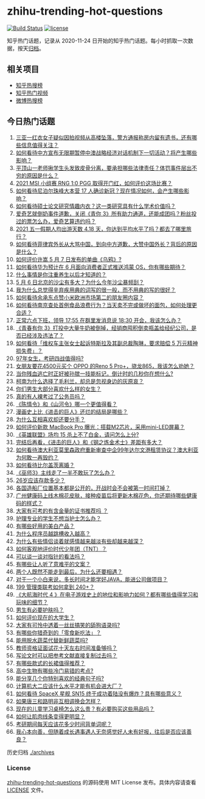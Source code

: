 # zhihu-trending-hot-questions

[![Build Status](https://github.com/justjavac/zhihu-trending-hot-questions/workflows/ci/badge.svg?branch=master)](https://github.com/justjavac/zhihu-trending-hot-questions/actions)
[![license](https://img.shields.io/github/license/justjavac/zhihu-trending-hot-questions)](https://github.com/justjavac/zhihu-trending-hot-questions/blob/master/LICENSE)

知乎热门话题，记录从 2020-11-24 日开始的知乎热门话题。每小时抓取一次数据，按天[归档](./archives)。

## 相关项目

- [知乎热搜榜](https://github.com/justjavac/zhihu-trending-top-search)
- [知乎热门视频](https://github.com/justjavac/zhihu-trending-hot-video)
- [微博热搜榜](https://github.com/justjavac/weibo-trending-hot-search)

## 今日热门话题

<!-- BEGIN -->
<!-- 最后更新时间 Fri May 07 2021 03:07:45 GMT+0800 (China Standard Time) -->

1. [三亚一红衣女子疑似因拍视频从高楼坠落，警方通报称房内留有遗书，还有哪些信息值得关注？](https://www.zhihu.com/question/458070461)
2. [如何看待中方宣布无限期暂停中澳战略经济对话机制下一切活动？将产生哪些影响？](https://www.zhihu.com/question/458017814)
3. [平顶山一老师揪学生头发致皮骨分离，要承担哪些法律责任？体罚事件层出不穷的原因是什么？](https://www.zhihu.com/question/458043387)
4. [2021 MSI 小组赛 RNG 1:0 PGG
   取得开门红，如何评价这场比赛？](https://www.zhihu.com/question/458124015)
5. [如何看待尼泊尔珠峰大本营 17
   人确诊新冠？现在情况如何，会产生哪些影响？](https://www.zhihu.com/question/458025451)
6. [如何看待硕士论文研究情趣内衣？这一类研究具有什么学术价值吗？](https://www.zhihu.com/question/457147408)
7. [爱奇艺就倒奶事件道歉，关闭《青你
   3》所有助力通道，还能成团吗？粉丝投过的票怎么办，爱奇艺算违约吗？](https://www.zhihu.com/question/458134685)
8. [2021 五一假期人均出游天数 4.18
   天，你达到平均水平了吗？都去了哪里旅行？](https://www.zhihu.com/question/458009515)
9. [如何看待菲律宾外长从大骂中国，到向中方道歉，大赞中国外长？背后的原因是什么？](https://www.zhihu.com/question/457922516)
10. [如何评价许嵩 5 月 7 日发布的单曲《乌鸦》?](https://www.zhihu.com/question/458033842)
11. [如何看待华为预计在 6 月面向消费者正式推送鸿蒙
    OS，你有哪些期待？](https://www.zhihu.com/question/457820791)
12. [什么事情是你注重养生以后才知道的？](https://www.zhihu.com/question/451372641)
13. [5 月 6 日北京的沙尘有多大？为什么今年沙尘暴频刮？](https://www.zhihu.com/question/458041483)
14. [我为什么总觉得辛弃疾用典的词写的很一般，而不用典的写的很好？](https://www.zhihu.com/question/51075975)
15. [如何看待余承东点赞小米欧洲市场第二的朋友圈内容？](https://www.zhihu.com/question/458030150)
16. [如何看待南京查处首例食品浪费行为？当天卖不完或做坏的面包，如何处理更合适？](https://www.zhihu.com/question/457974834)
17. [正常六点下班，领导 17:55 在群里发消息说 18:30
    开会，我该怎么办？](https://www.zhihu.com/question/441394605)
18. [《青春有你
    3》打投中大量牛奶被倒掉，经销商囤积倒卖瓶盖给经纪公司，是否已经涉及违法了？](https://www.zhihu.com/question/457626102)
19. [如何看待「维权车主张女士起诉特斯拉及其副总裁陶琳，要求赔偿 5
    万元精神损失费」？](https://www.zhihu.com/question/458105347)
20. [97年女生，考研四战值得吗?](https://www.zhihu.com/question/451524041)
21. [女朋友要花4500元买个 OPPO 的Reno 5
    Pro+，骁龙865，我该怎么劝她？](https://www.zhihu.com/question/455818485)
22. [当你残血逃亡时正好被孙膑一技能标记，倒计时的几秒你在想什么?](https://www.zhihu.com/question/457388857)
23. [柯南为什么选择了毛利兰，却总是忽视身边的灰原哀？](https://www.zhihu.com/question/53067413)
24. [你们男生大部分喜欢什么样的女生？](https://www.zhihu.com/question/440011949)
25. [真的有人裸考过了公务员吗？](https://www.zhihu.com/question/276113114)
26. [《陈情令》和《山河令》哪一个更值得看？](https://www.zhihu.com/question/452480039)
27. [漫画史上比《进击的巨人》还烂的结局是哪些？](https://www.zhihu.com/question/457941791)
28. [为什么互相喜欢却还要分手？](https://www.zhihu.com/question/303998486)
29. [如何评价新款 MacBook Pro
    曝光：搭载M2芯片，采用mini-LED屏幕？](https://www.zhihu.com/question/457911220)
30. [《英雄联盟》场均 15 杀上不了白金，请问怎么上分?](https://www.zhihu.com/question/457810299)
31. [完结后再看，《进击的巨人》和《钢之炼金术士》差距有多大？](https://www.zhihu.com/question/457859510)
32. [如何看待澳大利亚莫里森政府重新审查中企99年达尔文港租赁协议？澳大利亚为何敢一再毁约？](https://www.zhihu.com/question/457757110)
33. [如何看待比尔盖茨离婚？](https://www.zhihu.com/question/457735506)
34. [《巫师3》主线走了一半不敢玩了怎么办？](https://www.zhihu.com/question/429592567)
35. [26岁应该存款多少？](https://www.zhihu.com/question/374909843)
36. [各国造船厂位置基本都是公开的，开战时会不会被第一时间打掉？](https://www.zhihu.com/question/457603191)
37. [广州健康码上线木棉花皮肤，接种疫苗后将更新木棉花色，你还期待哪些健康码的样式？](https://www.zhihu.com/question/458038270)
38. [大家有可考的有含金量的证书推荐吗 ？](https://www.zhihu.com/question/428848820)
39. [护理专业的学生不想当护士怎么办？](https://www.zhihu.com/question/312670811)
40. [有哪些好用的美白产品？](https://www.zhihu.com/question/47203247)
41. [为什么程序员越跳槽收入越高？](https://www.zhihu.com/question/455248912)
42. [为什么有些情侣谈着就感情越来越淡有些却越来越深？](https://www.zhihu.com/question/27713207)
43. [如何客观地评价时代少年团（TNT）？](https://www.zhihu.com/question/445848410)
44. [可以谈一谈对指针的看法吗？](https://www.zhihu.com/question/446081991)
45. [有哪些让人听了意难平的文案？](https://www.zhihu.com/question/441159566)
46. [两个人既然不能走到最后，为什么还要相遇？](https://www.zhihu.com/question/455035822)
47. [对于一个小白来说，多长时间才能学好JAVA，能进公司做项目？](https://www.zhihu.com/question/447434199)
48. [199 管理类联考如何拿到 240+？](https://www.zhihu.com/question/61541247)
49. [《大航海时代 4
    》在电子游戏史上的地位和影响力如何？都有哪些值得学习和玩味的细节？](https://www.zhihu.com/question/29672403)
50. [男生有必要护肤吗？](https://www.zhihu.com/question/318078779)
51. [如何评价现在的大学生？](https://www.zhihu.com/question/26452022)
52. [大家有可怜中透着一丝丝搞笑的舔狗语录吗?](https://www.zhihu.com/question/410762692)
53. [有哪些你猎奇到的「零食新吃法」？](https://www.zhihu.com/question/457262929)
54. [能用脱水蔬菜代替新鲜蔬菜吗?](https://www.zhihu.com/question/423534763)
55. [教师资格证面试花十天左右时间准备够吗？](https://www.zhihu.com/question/433616547)
56. [写论文时可以把参考文献直接复制过去吗？](https://www.zhihu.com/question/303759376)
57. [有哪些款式的长裙值得推荐？](https://www.zhihu.com/question/270950909)
58. [高中生物有哪些冷门易错的考点?](https://www.zhihu.com/question/447559813)
59. [能分享几个你特别喜欢的经典句子吗?](https://www.zhihu.com/question/457082503)
60. [计算机大二应该什么水平才能有机会进大厂？](https://www.zhihu.com/question/455993306)
61. [如何看待 SpaceX 星舰 SN15
    终于成功着陆没有爆炸？具有哪些意义？](https://www.zhihu.com/question/457998938)
62. [如果唐三和路明非互相调换会怎样？](https://www.zhihu.com/question/457614079)
63. [现在的儿童学习桌椅怎么这么贵？有必要购买这些用品吗？](https://www.zhihu.com/question/41871182)
64. [如何让肌肉线条变得更明显？](https://www.zhihu.com/question/457071972)
65. [考研期间每天应该花多少时间背单词呢？](https://www.zhihu.com/question/457500055)
66. [我心本向善，但随着成长遇事遇人无奈感觉好人未有好报，往后是否应该善良？](https://www.zhihu.com/question/455632902)

<!-- END -->

历史归档 [./archives](./archives)

### License

[zhihu-trending-hot-questions](https://github.com/justjavac/zhihu-trending-hot-questions)
的源码使用 MIT License 发布。具体内容请查看 [LICENSE](./LICENSE) 文件。
